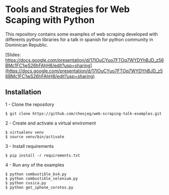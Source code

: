 # Tools and Strategies for Web Scaping with Python

This repository contains some examples of web scraping developed with differents python libraries for a talk in spanish for python community in Dominican Republic.

[Slides: https://docs.google.com/presentation/d/17IOuCYuo7FTOq7WYDYhBJD_z56BMc1FC1wS26hFAhH8/edit?usp=sharing](https://docs.google.com/presentation/d/17IOuCYuo7FTOq7WYDYhBJD_z56BMc1FC1wS26hFAhH8/edit?usp=sharing)

## Installation
1 - Clone the repository

    $ git clone https://github.com/cheojeg/web-scraping-talk-examples.git

2 - Create and activate a virtual enviroment

    $ virtualenv venv
    $ source venv/bin/activate

3 - Install requirements

    $ pip install -r requirements.txt

4 - Run any of the examples

    $ python combustible_bs4.py
    $ python combustible_selenium.py
    $ python cusica.py
    $ python get_iphone_corotos.py
